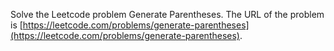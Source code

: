 Solve the Leetcode problem Generate Parentheses.
The URL of the problem is [https://leetcode.com/problems/generate-parentheses](https://leetcode.com/problems/generate-parentheses).

